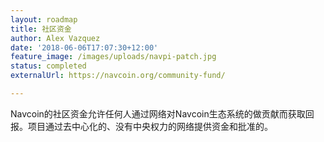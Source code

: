 ```yaml
---
layout: roadmap
title: 社区资金
author: Alex Vazquez
date: '2018-06-06T17:07:30+12:00'
feature_image: /images/uploads/navpi-patch.jpg
status: completed
externalUrl: https://navcoin.org/community-fund/

---
```


Navcoin的社区资金允许任何人通过网络对Navcoin生态系统的做贡献而获取回报。项目通过去中心化的、没有中央权力的网络提供资金和批准的。
